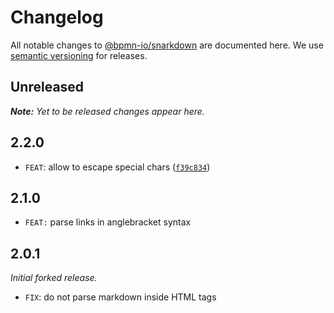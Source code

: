 # Changelog

All notable changes to [@bpmn-io/snarkdown](https://github.com/bpmn-io/snarkdown) are documented here. We use [semantic versioning](http://semver.org/) for releases.

## Unreleased

___Note:__ Yet to be released changes appear here._

## 2.2.0

* `FEAT`: allow to escape special chars ([`f39c834`](https://github.com/bpmn-io/snarkdown/commit/f39c834c06d34b95675e02288323588480fc819c))

## 2.1.0

* `FEAT:` parse links in anglebracket syntax

## 2.0.1

_Initial forked release._

* `FIX`: do not parse markdown inside HTML tags
